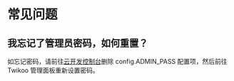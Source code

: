 # 常见问题

## 我忘记了管理员密码，如何重置？

如忘记密码，请前往[云开发控制台](https://console.cloud.tencent.com/tcb/database/collection/config)删除 config.ADMIN_PASS 配置项，然后前往 Twikoo 管理面板重新设置密码。
